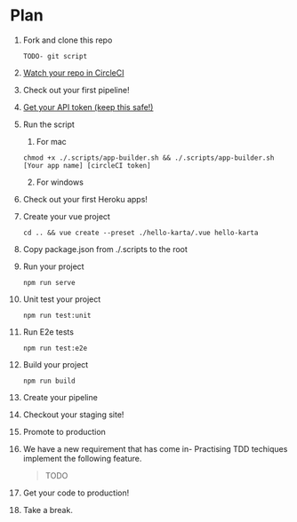 # Plan

1. Fork and clone this repo

    ``` shell
    TODO- git script
    ```

2. [Watch your repo in CircleCI](https://circleci.com/add-projects)
3. Check out your first pipeline!
4. [Get your API token (keep this safe!)](https://circleci.com/account/api)
5. Run the script
   1. For mac

    ``` shell
    chmod +x ./.scripts/app-builder.sh && ./.scripts/app-builder.sh [Your app name] [circleCI token]
    ```

   2. For windows

6. Check out your first Heroku apps!
7. Create your vue project
  
    ``` node
    cd .. && vue create --preset ./hello-karta/.vue hello-karta
    ```

8. Copy package.json from ./.scripts to the root
9. Run your project
  
    ``` node
    npm run serve
    ```

10. Unit test your project
  
    ``` node
    npm run test:unit
    ```

11. Run E2e tests
  
    ``` node
    npm run test:e2e
    ```

12. Build your project
  
    ``` node
    npm run build
    ```

13. Create your pipeline
14. Checkout your staging site!
15. Promote to production
16. We have a new requirement that has come in- Practising TDD techiques implement the following feature.
    > TODO
17. Get your code to production!
18. Take a break.